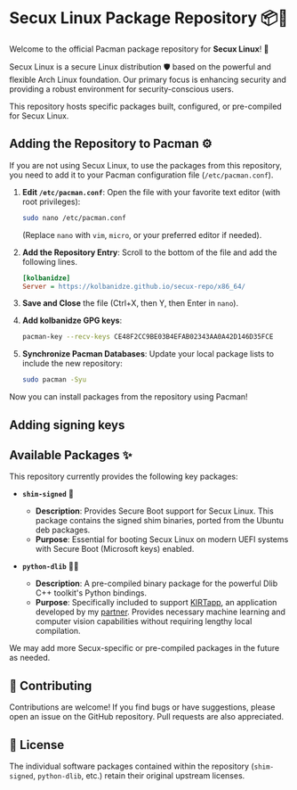 # Secux Linux Package Repository 📦🐧

Welcome to the official Pacman package repository for **Secux Linux**! 🎉

Secux Linux is a secure Linux distribution 🛡️ based on the powerful and flexible Arch Linux foundation. Our primary focus is enhancing security and providing a robust environment for security-conscious users.

This repository hosts specific packages built, configured, or pre-compiled for Secux Linux.

## Adding the Repository to Pacman ⚙️

If you are not using Secux Linux, to use the packages from this repository, you need to add it to your Pacman configuration file (`/etc/pacman.conf`).

1.  **Edit `/etc/pacman.conf`**:
    Open the file with your favorite text editor (with root privileges):
    ```bash
    sudo nano /etc/pacman.conf
    ```
    (Replace `nano` with `vim`, `micro`, or your preferred editor if needed).

2.  **Add the Repository Entry**:
    Scroll to the bottom of the file and add the following lines.

    ```ini
    [kolbanidze]
    Server = https://kolbanidze.github.io/secux-repo/x86_64/
    ```
    
3.  **Save and Close** the file (Ctrl+X, then Y, then Enter in `nano`).

4.  **Add kolbanidze GPG keys**:
    ```bash
    pacman-key --recv-keys CE48F2CC9BE03B4EFAB02343AA0A42D146D35FCE
    ```

4.  **Synchronize Pacman Databases**:
    Update your local package lists to include the new repository:
    ```bash
    sudo pacman -Syu
    ```

Now you can install packages from the repository using Pacman!

## Adding signing keys

## Available Packages ✨

This repository currently provides the following key packages:

*   **`shim-signed`** 🔑
    *   **Description**: Provides Secure Boot support for Secux Linux. This package contains the signed shim binaries, ported from the Ubuntu deb packages.
    *   **Purpose**: Essential for booting Secux Linux on modern UEFI systems with Secure Boot (Microsoft keys) enabled.

*   **`python-dlib`** 🐍🧠
    *   **Description**: A pre-compiled binary package for the powerful Dlib C++ toolkit's Python bindings.
    *   **Purpose**: Specifically included to support [KIRTapp](https://github.com/KIRT-king/KIRTapp), an application developed by my [partner](https://github.com/KIRT-king). Provides necessary machine learning and computer vision capabilities without requiring lengthy local compilation.

We may add more Secux-specific or pre-compiled packages in the future as needed.

## 🤝 Contributing

Contributions are welcome! If you find bugs or have suggestions, please open an issue on the GitHub repository. Pull requests are also appreciated.

## 📜 License

The individual software packages contained within the repository (`shim-signed`, `python-dlib`, etc.) retain their original upstream licenses.
